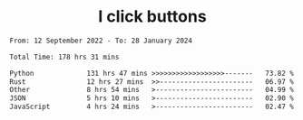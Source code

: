 <h1 align="center">
I click buttons
</h1>

<!--START_SECTION:waka-->

```txt
From: 12 September 2022 - To: 28 January 2024

Total Time: 178 hrs 31 mins

Python             131 hrs 47 mins >>>>>>>>>>>>>>>>>>-------   73.82 %
Rust               12 hrs 27 mins  >>-----------------------   06.97 %
Other              8 hrs 54 mins   >------------------------   04.99 %
JSON               5 hrs 10 mins   >------------------------   02.90 %
JavaScript         4 hrs 24 mins   >------------------------   02.47 %
```

<!--END_SECTION:waka-->
